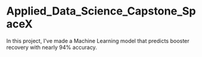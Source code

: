 # Applied_Data_Science_Capstone_SpaceX
In this project, I've made a Machine Learning model that predicts booster recovery with nearly 94% accuracy. 
